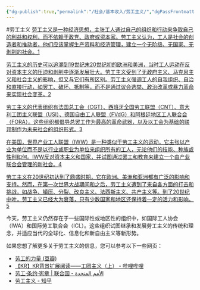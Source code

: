 ```yaml
---
{"dg-publish":true,"permalink":"/社会/基本收入/劳工主义/","dgPassFrontmatter":true}
---
```


#劳工主义
[劳工主义是一种经济思想，主张工人通过自己的组织和行动来争取自己的利益和权利，而不依赖于政党、政府或资本家。劳工主义认为，工人是社会的创造者和推动者，他们应该掌握生产资料和经济管理，建立一个无阶级、无国家、无剥削的社会。](https://www.bilibili.com/read/cv10377932/)[1](https://www.bilibili.com/read/cv10377932/)

[劳工主义的历史可以追溯到19世纪末20世纪初的欧洲和美洲，当时工人运动在反对资本主义的压迫和剥削中逐渐发展壮大。劳工主义受到了无政府主义、马克思主义和社会主义的影响，但又与它们有所区别。劳工主义强调工人的自我组织、自治和直接行动，如罢工、破坏、抵制等，而不是通过议会选举、政治改革或暴力革命来实现社会变革。](https://book.douban.com/subject/4742993/)[2](https://book.douban.com/subject/4742993/)

[劳工主义的代表组织有法国总工会（CGT）、西班牙全国劳工联盟（CNT）、意大利工团主义联盟（USI）、德国自由工人联盟（FVdG）和阿根廷地区工人联合会（FORA）。这些组织都倡导总罢工作为最高的革命武器，以及以工会为基础的联邦制作为未来社会的组织形式。](https://zhuanlan.zhihu.com/p/345949929)[3](https://zhuanlan.zhihu.com/p/345949929)

[在美国，世界产业工人联盟（IWW）是一种类似于劳工主义的运动，它主张以产业为单位而不是以行业或职业为单位来组织所有的工人，无论他们的技能、种族或性别如何。IWW反对资本主义和国家，并试图通过罢工和教育来建立一个由产业联合会管理的新社会。](https://www.un.org/zh/documents/treaty/convention)[4](https://www.un.org/zh/documents/treaty/convention)

[劳工主义在20世纪初达到了鼎盛时期，它在欧洲、美洲和亚洲都有广泛的影响和支持。然而，在第一次世界大战期间和之后，劳工主义遭到了来自各方面的打击和挑战，如战争、镇压、分裂、改良主义、法西斯主义、共产主义等。到了20世纪中叶，劳工主义已经大为衰落，只有少数国家和地区还保持着一定的活力和影响。](https://bing.com/search?q=)[5](https://bing.com/search?q=)

今天，劳工主义仍然存在于一些国际性或地区性的组织中，如国际工人协会（IWA）和国际劳工联合会（ICL）。这些组织试图继承和发展劳工主义的传统和理念，并适应当代的全球化、信息化和新自由主义等新形势。

如果您想了解更多关于劳工主义的信息，您可以参考以下一些网页：

- [劳工的力量 (豆瓣)](https://www.bilibili.com/read/cv10377932/)
- [【KR】KR背景扩展阅读——工团主义（上） - 哔哩哔哩](https://book.douban.com/subject/4742993/)
- [劳工·条约·宪章 | 联合国 - الأمم المتحدة](https://zhuanlan.zhihu.com/p/345949929)
- [劳工主义 - 知乎](https://www.un.org/zh/documents/treaty/convention)